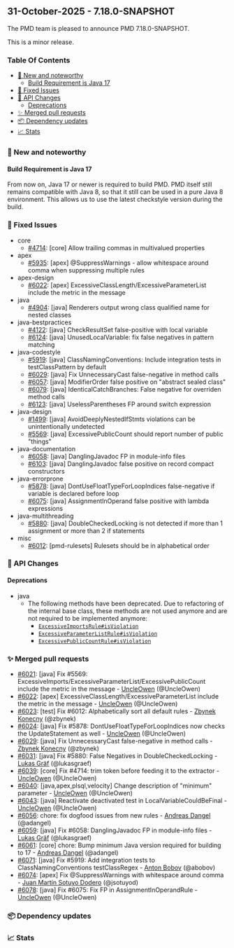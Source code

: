 


## 31-October-2025 - 7.18.0-SNAPSHOT

The PMD team is pleased to announce PMD 7.18.0-SNAPSHOT.

This is a minor release.

### Table Of Contents

* [🚀 New and noteworthy](#new-and-noteworthy)
    * [Build Requirement is Java 17](#build-requirement-is-java-17)
* [🐛 Fixed Issues](#fixed-issues)
* [🚨 API Changes](#api-changes)
    * [Deprecations](#deprecations)
* [✨ Merged pull requests](#merged-pull-requests)
* [📦 Dependency updates](#dependency-updates)
* [📈 Stats](#stats)

### 🚀 New and noteworthy

#### Build Requirement is Java 17
From now on, Java 17 or newer is required to build PMD. PMD itself still remains compatible with Java 8,
so that it still can be used in a pure Java 8 environment. This allows us to use the latest
checkstyle version during the build.

### 🐛 Fixed Issues
* core
  * [#4714](https://github.com/pmd/pmd/issues/4714): \[core] Allow trailing commas in multivalued properties
* apex
  * [#5935](https://github.com/pmd/pmd/issues/5935): \[apex] @<!-- -->SuppressWarnings - allow whitespace around comma when suppressing multiple rules
* apex-design
  * [#6022](https://github.com/pmd/pmd/issues/6022): \[apex] ExcessiveClassLength/ExcessiveParameterList include the metric in the message
* java
  * [#4904](https://github.com/pmd/pmd/issues/4904): \[java] Renderers output wrong class qualified name for nested classes
* java-bestpractices
  * [#4122](https://github.com/pmd/pmd/issues/4122): \[java] CheckResultSet false-positive with local variable
  * [#6124](https://github.com/pmd/pmd/issues/6124): \[java] UnusedLocalVariable: fix false negatives in pattern matching
* java-codestyle
  * [#5919](https://github.com/pmd/pmd/issues/5919): \[java] ClassNamingConventions: Include integration tests in testClassPattern by default
  * [#6029](https://github.com/pmd/pmd/issues/6029): \[java] Fix UnnecessaryCast false-negative in method calls
  * [#6057](https://github.com/pmd/pmd/issues/6057): \[java] ModifierOrder false positive on "abstract sealed class"
  * [#6079](https://github.com/pmd/pmd/issues/6079): \[java] IdenticalCatchBranches: False negative for overriden method calls
  * [#6123](https://github.com/pmd/pmd/issues/6123): \[java] UselessParentheses FP around switch expression
* java-design
  * [#1499](https://github.com/pmd/pmd/issues/1499): \[java] AvoidDeeplyNestedIfStmts violations can be unintentionally undetected
  * [#5569](https://github.com/pmd/pmd/issues/5569): \[java] ExcessivePublicCount should report number of public "things"
* java-documentation
  * [#6058](https://github.com/pmd/pmd/issues/6058): \[java] DanglingJavadoc FP in module-info files
  * [#6103](https://github.com/pmd/pmd/issues/6103): \[java] DanglingJavadoc false positive on record compact constructors
* java-errorprone
  * [#5878](https://github.com/pmd/pmd/issues/5878): \[java] DontUseFloatTypeForLoopIndices false-negative if variable is declared before loop
  * [#6075](https://github.com/pmd/pmd/issues/6075): \[java] AssignmentInOperand false positive with lambda expressions
* java-multithreading
  * [#5880](https://github.com/pmd/pmd/issues/5880): \[java] DoubleCheckedLocking is not detected if more than 1 assignment or more than 2 if statements
* misc
  * [#6012](https://github.com/pmd/pmd/issues/6012): \[pmd-rulesets] Rulesets should be in alphabetical order

### 🚨 API Changes

#### Deprecations
* java
  * The following methods have been deprecated. Due to refactoring of the internal base class, these methods are not
    used anymore and are not required to be implemented anymore:
    * <a href="https://docs.pmd-code.org/apidocs/pmd-java/7.18.0-SNAPSHOT/net/sourceforge/pmd/lang/java/rule/design/ExcessiveImportsRule.html#isViolation(net.sourceforge.pmd.lang.java.ast.ASTCompilationUnit,int)"><code>ExcessiveImportsRule#isViolation</code></a>
    * <a href="https://docs.pmd-code.org/apidocs/pmd-java/7.18.0-SNAPSHOT/net/sourceforge/pmd/lang/java/rule/design/ExcessiveParameterListRule.html#isViolation(net.sourceforge.pmd.lang.java.ast.ASTFormalParameters,int)"><code>ExcessiveParameterListRule#isViolation</code></a>
    * <a href="https://docs.pmd-code.org/apidocs/pmd-java/7.18.0-SNAPSHOT/net/sourceforge/pmd/lang/java/rule/design/ExcessivePublicCountRule.html#isViolation(net.sourceforge.pmd.lang.java.ast.ASTTypeDeclaration,int)"><code>ExcessivePublicCountRule#isViolation</code></a>

### ✨ Merged pull requests
<!-- content will be automatically generated, see /do-release.sh -->
* [#6021](https://github.com/pmd/pmd/pull/6021): \[java] Fix #5569: ExcessiveImports/ExcessiveParameterList/ExcessivePublicCount include the metric in the message - [UncleOwen](https://github.com/UncleOwen) (@UncleOwen)
* [#6022](https://github.com/pmd/pmd/pull/6022): \[apex] ExcessiveClassLength/ExcessiveParameterList include the metric in the message - [UncleOwen](https://github.com/UncleOwen) (@UncleOwen)
* [#6023](https://github.com/pmd/pmd/pull/6023): \[test] Fix #6012: Alphabetically sort all default rules - [Zbynek Konecny](https://github.com/zbynek) (@zbynek)
* [#6024](https://github.com/pmd/pmd/pull/6024): \[java] Fix #5878: DontUseFloatTypeForLoopIndices now checks the UpdateStatement as well - [UncleOwen](https://github.com/UncleOwen) (@UncleOwen)
* [#6029](https://github.com/pmd/pmd/pull/6029): \[java] Fix UnnecessaryCast false-negative in method calls - [Zbynek Konecny](https://github.com/zbynek) (@zbynek)
* [#6031](https://github.com/pmd/pmd/pull/6031): \[java] Fix #5880: False Negatives in DoubleCheckedLocking - [Lukas Gräf](https://github.com/lukasgraef) (@lukasgraef)
* [#6039](https://github.com/pmd/pmd/pull/6039): \[core] Fix #4714: trim token before feeding it to the extractor - [UncleOwen](https://github.com/UncleOwen) (@UncleOwen)
* [#6040](https://github.com/pmd/pmd/pull/6040): \[java,apex,plsql,velocity] Change description of "minimum" parameter - [UncleOwen](https://github.com/UncleOwen) (@UncleOwen)
* [#6043](https://github.com/pmd/pmd/pull/6043): \[java] Reactivate deactivated test in LocalVariableCouldBeFinal - [UncleOwen](https://github.com/UncleOwen) (@UncleOwen)
* [#6056](https://github.com/pmd/pmd/pull/6056): chore: fix dogfood issues from new rules - [Andreas Dangel](https://github.com/adangel) (@adangel)
* [#6059](https://github.com/pmd/pmd/pull/6059): \[java] Fix #6058: DanglingJavadoc FP in module-info files - [Lukas Gräf](https://github.com/lukasgraef) (@lukasgraef)
* [#6061](https://github.com/pmd/pmd/pull/6061): \[core] chore: Bump minimum Java version required for building to 17 - [Andreas Dangel](https://github.com/adangel) (@adangel)
* [#6071](https://github.com/pmd/pmd/pull/6071): \[java] Fix #5919: Add integration tests to ClassNamingConventions testClassRegex - [Anton Bobov](https://github.com/abobov) (@abobov)
* [#6074](https://github.com/pmd/pmd/pull/6074): \[apex] Fix @<!-- -->SuppressWarnings with whitespace around comma - [Juan Martín Sotuyo Dodero](https://github.com/jsotuyod) (@jsotuyod)
* [#6078](https://github.com/pmd/pmd/pull/6078): \[java] Fix #6075: Fix FP in AssignmentInOperandRule - [UncleOwen](https://github.com/UncleOwen) (@UncleOwen)

### 📦 Dependency updates
<!-- content will be automatically generated, see /do-release.sh -->

### 📈 Stats
<!-- content will be automatically generated, see /do-release.sh -->



